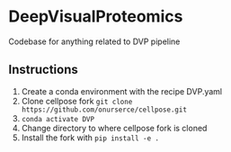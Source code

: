 # DeepVisualProteomics
Codebase for anything related to DVP pipeline

## Instructions 
1) Create a conda environment with the recipe DVP.yaml
2) Clone cellpose fork `git clone https://github.com/onurserce/cellpose.git`
3) `conda activate DVP`
4) Change directory to where cellpose fork is cloned
4) Install the fork with `pip install -e .`